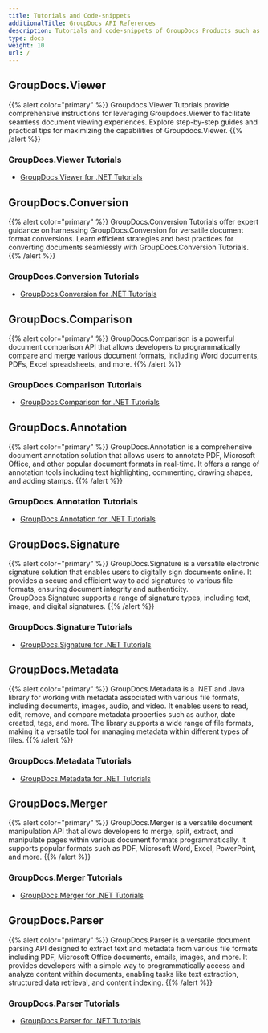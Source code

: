 ```yaml
---
title: Tutorials and Code-snippets
additionalTitle: GroupDocs API References
description: Tutorials and code-snippets of GroupDocs Products such as GroupDocs.Viewer, GroupDocs.Annotation, GroupDocs.Conversion, and other products.
type: docs
weight: 10
url: /
---
```


## GroupDocs.Viewer
{{% alert color="primary" %}}
Groupdocs.Viewer Tutorials provide comprehensive instructions for leveraging Groupdocs.Viewer to facilitate seamless document viewing experiences. Explore step-by-step guides and practical tips for maximizing the capabilities of Groupdocs.Viewer.
{{% /alert %}}

### GroupDocs.Viewer Tutorials
- [GroupDocs.Viewer for .NET Tutorials](./viewer/net/)


## GroupDocs.Conversion
{{% alert color="primary" %}}
GroupDocs.Conversion Tutorials offer expert guidance on harnessing GroupDocs.Conversion for versatile document format conversions. Learn efficient strategies and best practices for converting documents seamlessly with GroupDocs.Conversion Tutorials.
{{% /alert %}}

### GroupDocs.Conversion Tutorials
- [GroupDocs.Conversion for .NET Tutorials](./conversion/net/)


## GroupDocs.Comparison
{{% alert color="primary" %}}
GroupDocs.Comparison is a powerful document comparison API that allows developers to programmatically compare and merge various document formats, including Word documents, PDFs, Excel spreadsheets, and more.
{{% /alert %}}

### GroupDocs.Comparison Tutorials
- [GroupDocs.Comparison for .NET Tutorials](./comparison/net/)


## GroupDocs.Annotation
{{% alert color="primary" %}}
GroupDocs.Annotation is a comprehensive document annotation solution that allows users to annotate PDF, Microsoft Office, and other popular document formats in real-time. It offers a range of annotation tools including text highlighting, commenting, drawing shapes, and adding stamps.
{{% /alert %}}

### GroupDocs.Annotation Tutorials
- [GroupDocs.Annotation for .NET Tutorials](./annotation/net/)


## GroupDocs.Signature
{{% alert color="primary" %}}
GroupDocs.Signature is a versatile electronic signature solution that enables users to digitally sign documents online. It provides a secure and efficient way to add signatures to various file formats, ensuring document integrity and authenticity. GroupDocs.Signature supports a range of signature types, including text, image, and digital signatures.
{{% /alert %}}

### GroupDocs.Signature Tutorials
- [GroupDocs.Signature for .NET Tutorials](./signature/net/)


## GroupDocs.Metadata
{{% alert color="primary" %}}
GroupDocs.Metadata is a .NET and Java library for working with metadata associated with various file formats, including documents, images, audio, and video. It enables users to read, edit, remove, and compare metadata properties such as author, date created, tags, and more. The library supports a wide range of file formats, making it a versatile tool for managing metadata within different types of files.
{{% /alert %}}

### GroupDocs.Metadata Tutorials
- [GroupDocs.Metadata for .NET Tutorials](./metadata/net/)


## GroupDocs.Merger
{{% alert color="primary" %}}
GroupDocs.Merger is a versatile document manipulation API that allows developers to merge, split, extract, and manipulate pages within various document formats programmatically. It supports popular formats such as PDF, Microsoft Word, Excel, PowerPoint, and more.
{{% /alert %}}

### GroupDocs.Merger Tutorials
- [GroupDocs.Merger for .NET Tutorials](./merger/net/)


## GroupDocs.Parser
{{% alert color="primary" %}}
GroupDocs.Parser is a versatile document parsing API designed to extract text and metadata from various file formats including PDF, Microsoft Office documents, emails, images, and more. It provides developers with a simple way to programmatically access and analyze content within documents, enabling tasks like text extraction, structured data retrieval, and content indexing.
{{% /alert %}}

### GroupDocs.Parser Tutorials
- [GroupDocs.Parser for .NET Tutorials](./parser/net/)